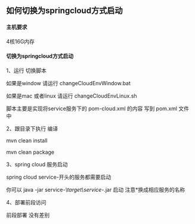 ## 如何切换为springcloud方式启动

#### 主机要求

4核16G内存


#### 切换为springcloud方式启动

1、运行 切换脚本

如果是window 请运行 changeCloudEnvWindow.bat

如果是mac 或者linux 请运行 changeCloudEnvLinux.sh

脚本主要是实现将service服务下的 pom-cloud.xml 的内容 写到 pom.xml 文件中

2、跟目录下执行 编译

mvn clean install

mvn clean package

3、spring cloud 服务启动

spring cloud  service-开头的服务都需要启动

你可以 java -jar service-*\target\service-*.jar 启动 注意*换成相应服务的名称


4、部署前段访问

前段部署 没有差别

